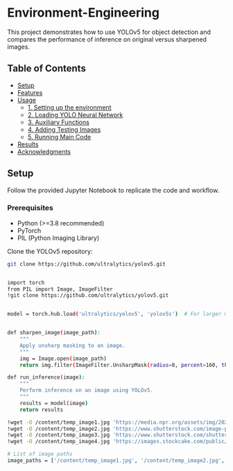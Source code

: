 # Environment-Engineering

This project demonstrates how to use YOLOv5 for object detection and compares the performance of inference on original versus sharpened images.

## Table of Contents
- [Setup](#setup)
- [Features](#features)
- [Usage](#usage)
  - [1. Setting up the environment](#11-setting-up-the-environment)
  - [2. Loading YOLO Neural Network](#12-loading-yolo-neural-network)
  - [3. Auxiliary Functions](#13-auxiliary-functions)
  - [4. Adding Testing Images](#14-adding-testing-images)
  - [5. Running Main Code](#15-running-main-code)
- [Results](#results)
- [Acknowledgments](#acknowledgments)

## Setup

Follow the provided Jupyter Notebook to replicate the code and workflow. 

### Prerequisites
- Python (>=3.8 recommended)
- PyTorch
- PIL (Python Imaging Library)

Clone the YOLOv5 repository:

```bash
git clone https://github.com/ultralytics/yolov5.git


import torch
from PIL import Image, ImageFilter
!git clone https://github.com/ultralytics/yolov5.git


model = torch.hub.load('ultralytics/yolov5', 'yolov5s')  # For larger models, use 'yolov5m', 'yolov5l', or 'yolov5x'


def sharpen_image(image_path):
    """
    Apply unsharp masking to an image.
    """
    img = Image.open(image_path)
    return img.filter(ImageFilter.UnsharpMask(radius=8, percent=160, threshold=5))

def run_inference(image):
    """
    Perform inference on an image using YOLOv5.
    """
    results = model(image)
    return results

!wget -O /content/temp_image1.jpg 'https://media.npr.org/assets/img/2024/01/09/gettyimages-1258833682-bdd8ee9eddc072e4ffe6590b7e7c3a58cfe4f54a.jpg'
!wget -O /content/temp_image2.jpg 'https://www.shutterstock.com/image-photo/plastic-bottle-on-street-blurry-260nw-1124703005.jpg'
!wget -O /content/temp_image3.jpg 'https://www.shutterstock.com/shutterstock/photos/2112828356/display_1500/stock-photo-blurred-counter-has-a-wide-variety-of-liquor-bottles-that-are-sold-in-supermarkets-blur-bottles-of-2112828356.jpg'
!wget -O /content/temp_image4.jpg 'https://images.stockcake.com/public/9/b/0/9b0615bc-e810-4a0d-a372-0ef2cd5a4f2a_large/filling-water-bottle-stockcake.jpg'

# List of image paths
image_paths = ['/content/temp_image1.jpg', '/content/temp_image2.jpg', '/content/temp_image3.jpg', '/content/temp_image4.jpg']

